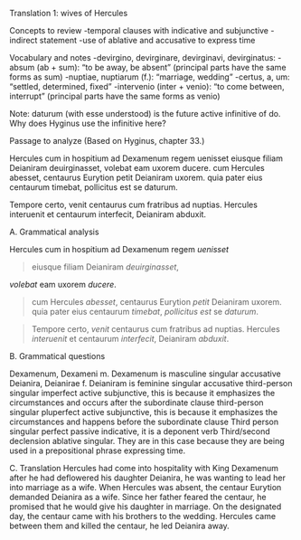 Translation 1: wives of Hercules

Concepts to review
-temporal clauses with indicative and subjunctive
-indirect statement
-use of ablative and accusative to express time

Vocabulary and notes
-devirgino, devirginare, devirginavi, devirginatus:
-absum (ab + sum): “to be away, be absent” (principal parts have the same forms as sum)
-nuptiae, nuptiarum (f.): “marriage, wedding”
-certus, a, um: “settled, determined, fixed”
-intervenio (inter + venio): “to come between, interrupt” (principal parts have the same forms as venio)

Note:
daturum (with esse understood) is the future active infinitive of do. Why does Hyginus use the infinitive here?

Passage to analyze
(Based on Hyginus, chapter 33.)

Hercules cum in hospitium ad Dexamenum regem uenisset eiusque filiam Deianiram deuirginasset, volebat eam uxorem ducere. cum Hercules abesset, centaurus Eurytion petit Deianiram uxorem. quia pater eius centaurum timebat, pollicitus est se daturum.

Tempore certo, venit centaurus cum fratribus ad nuptias. Hercules interuenit et centaurum interfecit, Deianiram abduxit.

A. Grammatical analysis

Hercules cum in hospitium ad Dexamenum regem *uenisset* 
>eiusque filiam Deianiram *deuirginasset*,

*volebat* eam uxorem *ducere*. 

>cum Hercules *abesset*, 
centaurus Eurytion *petit* Deianiram uxorem. 
>quia pater eius centaurum *timebat*,
*pollicitus est* 
>se *daturum*.

>Tempore certo, 
*venit* centaurus cum fratribus ad nuptias. 
Hercules *interuenit* et centaurum *interfecit*, 
Deianiram *abduxit*.


B. Grammatical questions

Dexamenum, Dexameni m. Dexamenum is masculine singular accusative
Deianira, Deianirae f. Deianiram is feminine singular accusative
third-person singular imperfect active subjunctive, this is because it emphasizes the circumstances and occurs after the subordinate clause
third-person singular pluperfect active subjunctive, this is because it emphasizes the circumstances and happens before the subordinate clause
Third person singular perfect passive indicative, it is a deponent verb 
Third/second declension ablative singular. They are in this case because they are being used in a prepositional phrase expressing time.


C. Translation
Hercules had come into hospitality with King Dexamenum after he had deflowered his daughter Deianira, he was wanting to lead her into marriage as a wife. When Hercules was absent, the centaur Eurytion demanded Deianira as a wife. Since her father feared the centaur, he promised that he would give his daughter in marriage. On the designated day, the centaur came with his brothers to the wedding. Hercules came between them and killed the centaur, he led Deianira away.
